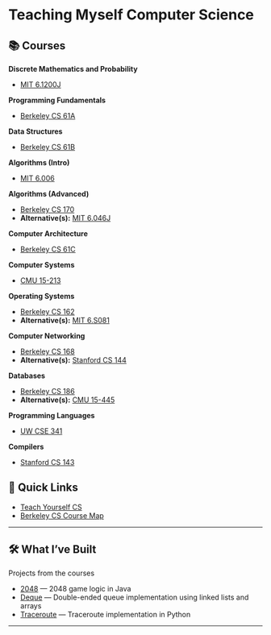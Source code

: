 # Teaching Myself Computer Science  

## 📚 Courses

**Discrete Mathematics and Probability**
- [MIT 6.1200J](https://ocw.mit.edu/courses/6-1200j-mathematics-for-computer-science-spring-2024)

**Programming Fundamentals**
- [Berkeley CS 61A](https://cs61a.org)

**Data Structures**
- [Berkeley CS 61B](https://sp21.datastructur.es)

**Algorithms (Intro)**
- [MIT 6.006](https://ocw.mit.edu/courses/6-006-introduction-to-algorithms-fall-2011)

**Algorithms (Advanced)**
- [Berkeley CS 170](https://cs170.org)
- **Alternative(s):** [MIT 6.046J](https://ocw.mit.edu/courses/6-046j-design-and-analysis-of-algorithms-spring-2015)

**Computer Architecture**
- [Berkeley CS 61C](https://cs61c.org)

**Computer Systems**
- [CMU 15-213](https://www.cs.cmu.edu/afs/cs/academic/class/15213-f15/www)

**Operating Systems**
- [Berkeley CS 162](https://cs162.org)
- **Alternative(s):** [MIT 6.S081](https://pdos.csail.mit.edu/6.828/2021/schedule.html)

**Computer Networking**
- [Berkeley CS 168](https://sp25.cs168.io)
- **Alternative(s):** [Stanford CS 144](https://cs144.github.io)

**Databases**
- [Berkeley CS 186](https://learning.edge.edx.org/course/course-v1:BerkeleyX+CS186+2018_SP)
- **Alternative(s):** [CMU 15-445](https://15445.courses.cs.cmu.edu/fall2022/schedule.html)

**Programming Languages**
- [UW CSE 341](https://courses.cs.washington.edu/courses/cse341/18wi)

**Compilers**
- [Stanford CS 143](https://web.stanford.edu/class/cs143)

## 📌 Quick Links
- [Teach Yourself CS](https://teachyourselfcs.com)
- [Berkeley CS Course Map](https://hkn.eecs.berkeley.edu/courseguides)

---

## 🛠️ What I’ve Built
Projects from the courses

- [2048](./cs61b/proj0-2048) — 2048 game logic in Java
- [Deque](./cs61b/proj1-guitar-hero) — Double-ended queue implementation using linked lists and arrays
- [Traceroute](./cs168/cs168-sp25-proj1-traceroute) — Traceroute implementation in Python

---
